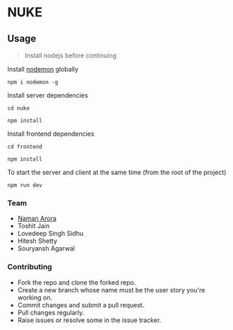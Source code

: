 # NUKE

## Usage

> Install nodejs before continuing

Install [nodemon](https://github.com/remy/nodemon) globally

```
npm i nodemon -g
```

Install server dependencies

```
cd nuke
```

```
npm install
```

Install frontend dependencies

```
cd frontend
```

```
npm install
```

To start the server and client at the same time (from the root of the project)

```
npm run dev
```

### Team

- [Naman Arora](https://github.com/palindrome69)
- Toshit Jain
- Lovedeep Singh Sidhu
- Hitesh Shetty
- Souryansh Agarwal

### Contributing

- Fork the repo and clone the forked repo.
- Create a new branch whose name must be the user story you're working on.
- Commit changes and submit a pull request.
- Pull changes regularly.
- Raise issues or resolve some in the issue tracker.
